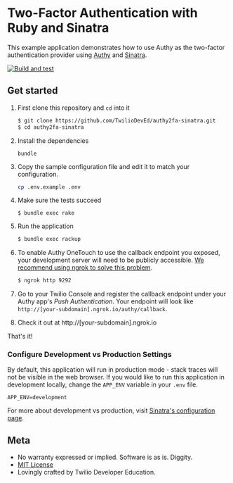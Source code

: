 # Two-Factor Authentication with Ruby and Sinatra

This example application demonstrates how to use Authy as the two-factor authentication provider using [Authy](https://www.authy.com/) and [Sinatra](http://www.sinatrarb.com/).

[![Build and test](https://github.com/TwilioDevEd/authy2fa-sinatra/actions/workflows/build_test.yml/badge.svg)](https://github.com/TwilioDevEd/authy2fa-sinatra/actions/workflows/build_test.yml)

## Get started


1. First clone this repository and `cd` into it

   ```bash
   $ git clone https://github.com/TwilioDevEd/authy2fa-sinatra.git
   $ cd authy2fa-sinatra
   ```

1. Install the dependencies

   ```
   bundle
   ```

1. Copy the sample configuration file and edit it to match your configuration.

   ```bash
   cp .env.example .env
   ```

1. Make sure the tests succeed

   ```
   $ bundle exec rake
   ```

1. Run the application

   ```bash
   $ bundle exec rackup
   ```

1. To enable Authy OneTouch to use the callback endpoint you exposed, your development server will need to be publicly accessible. [We recommend using ngrok to solve this problem](//www.twilio.com/blog/2015/09/6-awesome-reasons-to-use-ngrok-when-testing-webhooks.html).

   ```bash
   $ ngrok http 9292
   ```

1. Go to your Twilio Console and register the callback endpoint under your Authy app's _Push Authentication_. Your endpoint will look like `http://[your-subdomain].ngrok.io/authy/callback`.

1. Check it out at http://[your-subdomain].ngrok.io

That's it!

### Configure Development vs Production Settings

By default, this application will run in production mode - stack traces will not be visible in the web browser. If you would like to run this application in development locally, change the `APP_ENV` variable in your `.env` file.

`APP_ENV=development`

For more about development vs production, visit [Sinatra's configuration page](http://sinatrarb.com/configuration.html).

## Meta

* No warranty expressed or implied. Software is as is. Diggity.
* [MIT License](http://www.opensource.org/licenses/mit-license.html)
* Lovingly crafted by Twilio Developer Education.
